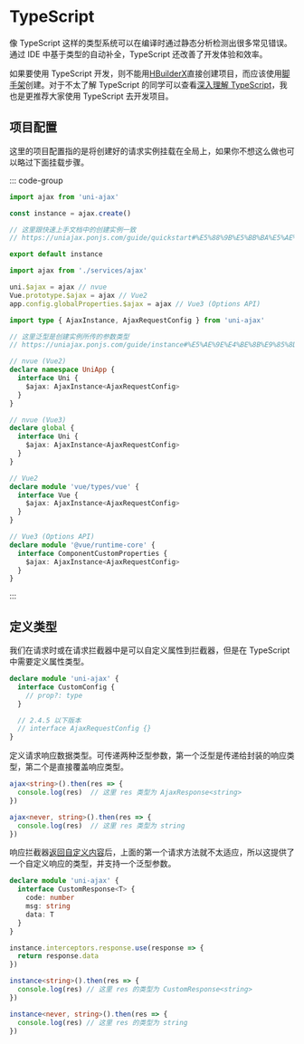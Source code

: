 # TypeScript

像 TypeScript 这样的类型系统可以在编译时通过静态分析检测出很多常见错误。通过 IDE 中基于类型的自动补全，TypeScript 还改善了开发体验和效率。

如果要使用 TypeScript 开发，则不能用[HBuilderX](https://uniapp.dcloud.net.cn/quickstart-hx.html)直接创建项目，而应该使用[脚手架](https://uniapp.dcloud.net.cn/quickstart-cli.html)创建。对于不太了解 TypeScript 的同学可以查看[深入理解 TypeScript](https://jkchao.github.io/typescript-book-chinese/)，我也是更推荐大家使用 TypeScript 去开发项目。

## 项目配置

这里的项目配置指的是将创建好的请求实例挂载在全局上，如果你不想这么做也可以略过下面挂载步骤。

:::  code-group

```ts [ajax.ts]
import ajax from 'uni-ajax'

const instance = ajax.create()

// 这里跟快速上手文档中的创建实例一致
// https://uniajax.ponjs.com/guide/quickstart#%E5%88%9B%E5%BB%BA%E5%AE%9E%E4%BE%8B

export default instance
```

```ts [main.ts]
import ajax from './services/ajax'

uni.$ajax = ajax // nvue
Vue.prototype.$ajax = ajax // Vue2
app.config.globalProperties.$ajax = ajax // Vue3 (Options API)
```

```ts [sfc.d.ts]
import type { AjaxInstance, AjaxRequestConfig } from 'uni-ajax'

// 这里泛型是创建实例所传的参数类型
// https://uniajax.ponjs.com/guide/instance#%E5%AE%9E%E4%BE%8B%E9%85%8D%E7%BD%AE

// nvue (Vue2)
declare namespace UniApp {
  interface Uni {
    $ajax: AjaxInstance<AjaxRequestConfig>
  }
}

// nvue (Vue3)
declare global {
  interface Uni {
    $ajax: AjaxInstance<AjaxRequestConfig>
  }
}

// Vue2
declare module 'vue/types/vue' {
  interface Vue {
    $ajax: AjaxInstance<AjaxRequestConfig>
  }
}

// Vue3 (Options API)
declare module '@vue/runtime-core' {
  interface ComponentCustomProperties {
    $ajax: AjaxInstance<AjaxRequestConfig>
  }
}
```

:::

## 定义类型

我们在请求时或在请求拦截器中是可以自定义属性到拦截器，但是在 TypeScript 中需要定义属性类型。<Badge type="warning" text="2.4.6" />

```ts
declare module 'uni-ajax' {
  interface CustomConfig {
    // prop?: type
  }

  // 2.4.5 以下版本
  // interface AjaxRequestConfig {}
}
```

定义请求响应数据类型。可传递两种泛型参数，第一个泛型是传递给封装的响应类型，第二个是直接覆盖响应类型。

```ts
ajax<string>().then(res => {
  console.log(res)  // 这里 res 类型为 AjaxResponse<string>
})

ajax<never, string>().then(res => {
  console.log(res)  // 这里 res 类型为 string
})
```

响应拦截器[返回自定义内容](/guide/interceptor#响应自定义内容)后，上面的第一个请求方法就不太适应，所以这提供了一个自定义响应的类型，并支持一个泛型参数。<Badge text="2.4.6" />

```ts
declare module 'uni-ajax' {
  interface CustomResponse<T> {
    code: number
    msg: string
    data: T
  }
}

instance.interceptors.response.use(response => {
  return response.data
})

instance<string>().then(res => {
  console.log(res) // 这里 res 的类型为 CustomResponse<string>
})

instance<never, string>().then(res => {
  console.log(res) // 这里 res 的类型为 string
})
```
